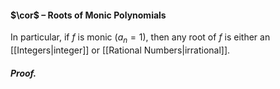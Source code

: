 #### $\cor$ – Roots of Monic Polynomials
In particular, if $f$ is monic $(a_{n} = 1)$, then any root of $f$ is either an [[Integers|integer]] or [[Rational Numbers|irrational]].

##### *Proof.*